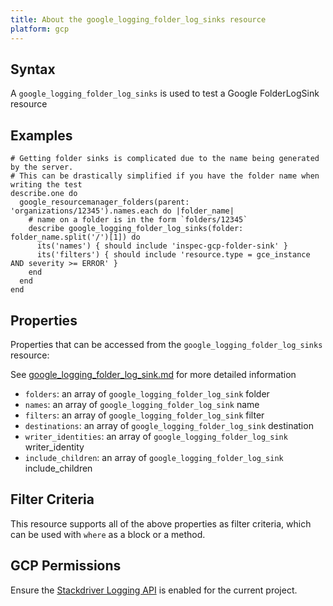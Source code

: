 ```yaml
---
title: About the google_logging_folder_log_sinks resource
platform: gcp
---
```


## Syntax
A `google_logging_folder_log_sinks` is used to test a Google FolderLogSink resource

## Examples
```
# Getting folder sinks is complicated due to the name being generated by the server.
# This can be drastically simplified if you have the folder name when writing the test
describe.one do
  google_resourcemanager_folders(parent: 'organizations/12345').names.each do |folder_name|
    # name on a folder is in the form `folders/12345`
    describe google_logging_folder_log_sinks(folder: folder_name.split('/')[1]) do
      its('names') { should include 'inspec-gcp-folder-sink' }
      its('filters') { should include 'resource.type = gce_instance AND severity >= ERROR' }
    end
  end
end
```

## Properties
Properties that can be accessed from the `google_logging_folder_log_sinks` resource:

See [google_logging_folder_log_sink.md](google_logging_folder_log_sink.md) for more detailed information
  * `folders`: an array of `google_logging_folder_log_sink` folder
  * `names`: an array of `google_logging_folder_log_sink` name
  * `filters`: an array of `google_logging_folder_log_sink` filter
  * `destinations`: an array of `google_logging_folder_log_sink` destination
  * `writer_identities`: an array of `google_logging_folder_log_sink` writer_identity
  * `include_children`: an array of `google_logging_folder_log_sink` include_children

## Filter Criteria
This resource supports all of the above properties as filter criteria, which can be used
with `where` as a block or a method.

## GCP Permissions

Ensure the [Stackdriver Logging API](https://console.cloud.google.com/apis/library/logging.googleapis.com/) is enabled for the current project.
